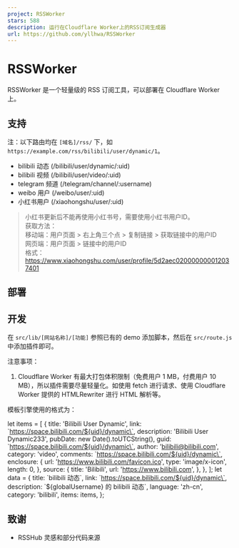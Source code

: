 ```yaml
---
project: RSSWorker
stars: 588
description: 运行在Cloudflare Worker上的RSS订阅生成器
url: https://github.com/yllhwa/RSSWorker
---
```


RSSWorker
=========

RSSWorker 是一个轻量级的 RSS 订阅工具，可以部署在 Cloudflare Worker 上。

支持
--

注：以下路由均在 `[域名]/rss/` 下，如 `https://example.com/rss/bilibili/user/dynamic/1`。

-   bilibili 动态 (/bilibili/user/dynamic/:uid)
-   bilibili 视频 (/bilibili/user/video/:uid)
-   telegram 频道 (/telegram/channel/:username)
-   weibo 用户 (/weibo/user/:uid)
-   小红书用户 (/xiaohongshu/user/:uid)

> 小红书更新后不能再使用小红书号，需要使用小红书用户ID。  
> 获取方法：  
> 移动端：用户页面 > 右上角三个点 > 复制链接 > 获取链接中的用户ID  
> 网页端：用户页面 > 链接中的用户ID  
> 格式：https://www.xiaohongshu.com/user/profile/5d2aec020000000012037401

部署
--

开发
--

在 `src/lib/[网站名称]/[功能]` 参照已有的 demo 添加脚本，然后在 `src/route.js` 中添加插件即可。

注意事项：

1.  Cloudflare Worker 有最大打包体积限制（免费用户 1 MB，付费用户 10 MB），所以插件需要尽量轻量化。如使用 fetch 进行请求、使用 Cloudflare Worker 提供的 HTMLRewriter 进行 HTML 解析等。

模板引擎使用的格式为：

let items \= \[
	{
		title: 'Bilibili User Dynamic',
		link: \`https://space.bilibili.com/${uid}/dynamic\`,
		description: 'Bilibili User Dynamic233',
		pubDate: new Date().toUTCString(),
		guid: \`https://space.bilibili.com/${uid}/dynamic\`,
		author: 'bilibili@bilibili.com',
		category: 'video',
		comments: \`https://space.bilibili.com/${uid}/dynamic\`,
		enclosure: {
			url: 'https://www.bilibili.com/favicon.ico',
			type: 'image/x-icon',
			length: 0,
		},
		source: {
			title: 'Bilibili',
			url: 'https://www.bilibili.com',
		},
	},
\];
let data \= {
    title: \`bilibili 动态\`,
    link: \`https://space.bilibili.com/${uid}/dynamic\`,
    description: \`${globalUsername} 的 bilibili 动态\`,
    language: 'zh-cn',
    category: 'bilibili',
    items: items,
};

致谢
--

-   RSSHub 灵感和部分代码来源
